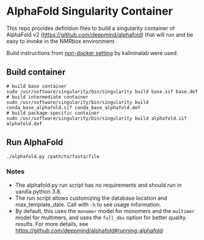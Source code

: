 # AlphaFold Singularity Container

This repo provides definition files to build a singularity container of AlphaFold v2 
(https://github.com/deepmind/alphafold) that will run and be easy to invoke in the NMRbox
environment.

Build instructions from [non-docker setting](https://github.com/kalininalab/alphafold_non_docker) by kalininalab were used.

## Build container
```
# build base container
sudo /usr/software/singularity/bin/singularity build base.sif base.def
# build intermediate container
sudo /usr/software/singularity/bin/singularity build conda_base_alphafold.sif conda_base_alphafold.def
# build package-specific container
sudo /usr/software/singularity/bin/singularity build alphafold.sif alphafold.def
```

## Run AlphaFold
```
./alphafold.py /path/to/fasta/file
```

### Notes

* The alphafold.py run script has no requirements and should run in vanilla python 3.8.
* The run script allows customizing the database location and max_template_date. Call with `-h` to see usage information.
* By default, this uses the `monomer` model for monomers and the `multimer` model for multimers,
  and uses the `full_dbs` option for better quality results. For more details, see https://github.com/deepmind/alphafold#running-alphafold
